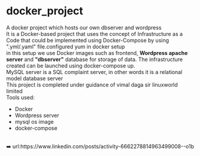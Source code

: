 # docker_project
A docker project which hosts our own dbserver and wordpress<br>
It is a Docker-based project that uses the concept of Infrastructure as a Code that could be implemented using Docker-Compose by using ".yml/.yaml" file.configured yum in docker setup<br>
in this setup we use Docker images such as frontend, <B>Wordpress apache server</B>  and <b>"dbserver"</b> database for storage of data. The infrastructure created can be launched using docker-compose up.<br>
MySQL server is a SQL complaint server, in other words it is a relational model database server<br>
This project is completed under guidance of vimal daga sir linuxworld limited<br>
Tools used:<br>
<ul>
  <li>Docker<br></li>
  <li>Wordpress server<br></li>
  <li>mysql os image<br></li>
  <li>docker-compose<br></li>
  
</ul>
<br>
➡️ url:https://www.linkedin.com/posts/activity-6662278814963499008--o1b
